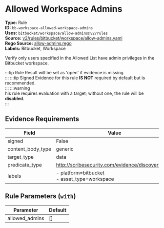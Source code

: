 # Allowed Workspace Admins  
**Type:** Rule  
**ID:** `bb-workspace-allowed-workspace-admins`  
**Uses:** `bitbucket/workspace/allow-admins@v2/rules`  
**Source:** [v2/rules/bitbucket/workspace/allow-admins.yaml](https://github.com/scribe-public/sample-policies/v2/rules/bitbucket/workspace/allow-admins.yaml)  
**Rego Source:** [allow-admins.rego](https://github.com/scribe-public/sample-policies/v2/rules/bitbucket/workspace/allow-admins.rego)  
**Labels:** Bitbucket, Workspace  

Verify only users specified in the Allowed List have admin privileges in the Bitbucket workspace.

:::tip 
Rule Result will be set as 'open' if evidence is missing.  
::: 
:::tip 
Signed Evidence for this rule **IS NOT** required by default but is recommended.  
::: 
:::warning  
his rule requires evaluation with a target; without one, the rule will be **disabled**.  
::: 

## Evidence Requirements  
| Field | Value |
|-------|-------|
| signed | False |
| content_body_type | generic |
| target_type | data |
| predicate_type | http://scribesecurity.com/evidence/discovery/v0.1 |
| labels | - platform=bitbucket<br>- asset_type=workspace |

## Rule Parameters (`with`)  
| Parameter | Default |
|-----------|---------|
| allowed_admins | [] |
